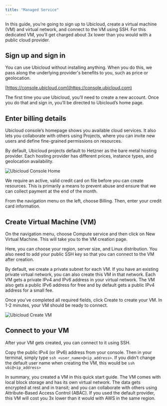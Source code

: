 ```yaml
---
title: "Managed Service"
---
```


In this guide, you’re going to sign up to Ubicloud, create a virtual machine
(VM) and virtual network, and connect to the VM using SSH. For this dedicated
VM, you’ll get charged about 3x lower than you would with a public cloud
provider.

## Sign up and sign in

You can use Ubicloud without installing anything. When you do this, we pass
along the underlying provider's benefits to you, such as price or geolocation.

[https://console.ubicloud.com](https://console.ubicloud.com)

The first time you use Ubicloud, you’ll need to create a new account. Once you
do that and sign in, you’ll be directed to Ubicloud’s home page.


## Enter billing details

Ubicloud console’s homepage shows you available cloud services. It also lets you
collaborate with others using Projects, where you can invite new users and
define fine-grained permissions on resources.

By default, Ubicloud projects default to Hetzner as the bare metal hosting
provider. Each hosting provider has different prices, instance types, and
geolocation availability.

![Ubicloud Console Home](/img/ubicloud-homepage.png)

We require an active, valid credit card on file before you can create
resources. This is primarily a means to prevent abuse and ensure that we can
collect payment at the end of the month.

From the navigation menu on the left, choose Billing. Then, enter your credit
card information.


## Create Virtual Machine (VM)

On the navigation menu, choose Compute service and then click on New Virtual
Machine. This will take you to the VM creation page.

Here, you can choose your region, server size, and Linux distribution. You also
need to add your public SSH key so that you can connect to the VM after
creation.

By default, we create a private subnet for each VM. If you have an existing
private virtual network, you can also create this VM in that network. Each VM
gets a private IPv4 and IPv6 address in your virtual network. The VM also gets a
public IPv6 address for free and by default gets a public IPv4 address for a
small fee.

Once you’ve completed all required fields, click Create to create your VM. In
1-2 minutes, your VM should be ready to connect.

![Ubicloud Create VM](/img/ubicloud-create-vm.png)


## Connect to your VM

After your VM gets created, you can connect to it using SSH.

Copy the public IPv4 (or IPv6) address from your console. Then in your terminal,
simply type `ssh <user_name>@<ip_address>`. If you didn’t change the default
user name when creating the VM, this would be `ssh ubi@<ip_address>`

In summary, you created a VM in this quick start guide. The VM comes with local
block storage and has its own virtual network. The data gets encrypted at rest
and in transit; and you can collaborate with others using Attribute-Based Access
Control (ABAC). If you used the default provider, this VM will cost you 3x lower
than it would with AWS in the same region.
